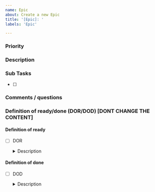 ```yaml
---
name: Epic
about: Create a new Epic
title: '[Epic]: '
labels: 'Epic'

---
```


### Priority
<!-- Choose to uncomment one of the following -->

<!-- MAJOR -->
<!-- MINOR -->

### Description
<!-- Description of the Epic -->


### Sub Tasks
<!-- Sub tasks that is contained in this Epic -->

- [ ] 


### Comments / questions
<!-- Any comments or questions relating the epic. -->


### Definition of ready/done (DOR/DOD) [DONT CHANGE THE CONTENT]

#### Definition of ready
- [ ] DOR
    <details>
    <summary>Description</summary>

    ```
    - Acceptance criteria written and reviewed by QA, PM and SE
    - Behaviour scenarios written
    - Estimated and appropriately scoped
    ```

    </details>

#### Definition of done
- [ ] DOD
    <details>
    <summary>Description</summary>

    ```
    - Test complete
        - Merged to master
        - Integration tests for endpoints / web sockets
        - End-to-end or integration tests verifying acceptance criteria
    - Code complete
        - Peer reviewed (2 person/people)
        - Follows SDU code standards / versioning guidelines
        - No commented out code or TODOs
        - TSLint / Sonarqube exceptions have explicit explanations
    - Verified by QA
        - Functionally manually verified on a setup like the actual setup
        - QA verifies test coverage aligns with master test plan
    - Verified by product owner / verified by the team
    - Documentation of tech debt
    - Persistent technical documentation updated / written
        - Ready is updated / written
    ```

    </details>

